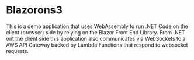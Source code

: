 # Blazorons3

This is a demo application that uses WebAssembly to run .NET Code on the client (browser) side by relying on the Blazor Front End Library.
From .NET ont the client side this application also communicates via WebSockets to a AWS API Gateway backed by Lambda Functions that respond to websocket requests. 

